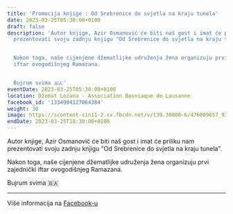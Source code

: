 ```yaml
---
title: 'Promocija knjige : Od Srebrenice do svjetla na kraju tunela'
date: 2023-03-25T05:30:00+0100
draft: false
description: 'Autor knjige, Azir Osmanović će biti naš gost i imat će priliku nam
  prezentovati svoju zadnju knjigu "Od Srebrenice do svjetla na kraju tunela".


  Nakon toga, naše cijenjene džematlijke udruženja žena organizuju prvi zajednički
  iftar ovogodišnjeg Ramazana.


  Bujrum svima 🇧🇦'
eventDate: 2023-03-25T05:30:00+0100
location: Džemat Lozana - Association Bosniaque de Lausanne
facebook_id: '1334994127064384'
weight: 30
image: https://scontent-sin11-2.xx.fbcdn.net/v/t39.30808-6/476009657_935496042044329_8178626072168630847_n.jpg?_nc_cat=101&ccb=1-7&_nc_sid=9e60e4&_nc_ohc=PwQ7wvi0j9EQ7kNvwGye4Gx&_nc_oc=Adk0Y8wXBT03F_OX_zUpozSzGa7aVgh4aBbmNelsoIQGNHgVE9qHqpb91w275oBAcWo&_nc_zt=23&_nc_ht=scontent-sin11-2.xx&edm=ABTKTjYEAAAA&_nc_gid=idQKz17jwbQt6a4YDniMgQ&oh=00_AfKhSce_V5kUzfu9uzNrxE_4a4uWxBtKPQiKcIa3fqABjg&oe=6841909C
endDate: 2023-03-25T18:30:00+0100
---
```


Autor knjige, Azir Osmanović će biti naš gost i imat će priliku nam prezentovati svoju zadnju knjigu "Od Srebrenice do svjetla na kraju tunela".

Nakon toga, naše cijenjene džematlijke udruženja žena organizuju prvi zajednički iftar ovogodišnjeg Ramazana.

Bujrum svima 🇧🇦

---

Više informacija na [Facebook-u](https://facebook.com/events/1334994127064384)